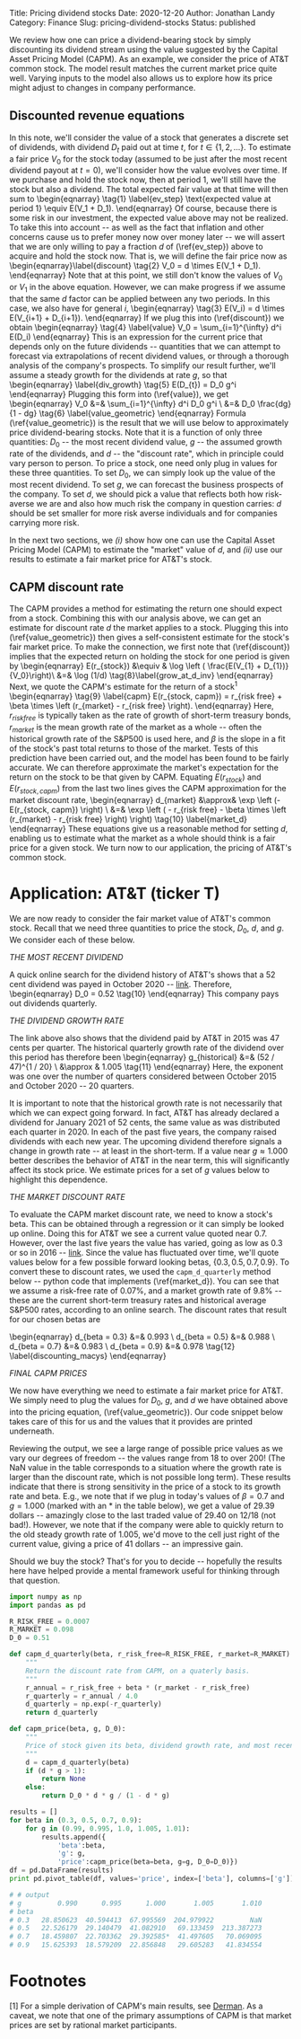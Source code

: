 Title: Pricing dividend stocks
Date: 2020-12-20
Author: Jonathan Landy
Category: Finance
Slug: pricing-dividend-stocks
Status: published

We review how one can price a dividend-bearing stock by simply discounting its dividend stream using the value suggested by the Capital Asset Pricing Model (CAPM).  As an example, we consider the price of AT&T common stock.  The model result matches the current market price quite well.  Varying inputs to the model also allows us to explore how its price might adjust to changes in company performance.



Discounted revenue equations
----------------------------
In this note, we'll consider the value of a stock that generates a discrete set of dividends, with dividend $D_t$ paid out at time $t$, for $t \in \{1, 2, \ldots\}$.  To estimate a fair price $V_0$ for the stock today (assumed to be just after the most recent dividend payout at $t=0$), we'll consider how the value evolves over time.  If we purchase and hold the stock now, then at period $1$, we'll still have the stock but also a dividend.  The total expected fair value at that time will then sum to
\begin{eqnarray} \tag{1} \label{ev_step}
\text{expected value at period 1} \equiv E(V_1 + D_1).
\end{eqnarray}
Of course, because there is some risk in our investment, the expected value above may not be realized.  To take this into account -- as well as the fact that inflation and other concerns cause us to prefer money now over money later -- we will assert that we are only willing to pay a fraction $d$ of (\ref{ev_step}) above to acquire and hold the stock now.  That is, we will define the fair price now as
\begin{eqnarray}\label{discount} \tag{2}
V_0 = d \times E(V_1 + D_1).
\end{eqnarray}
Note that at this point, we still don't know the values of $V_0$ or $V_1$ in the above equation.  However, we can make progress if we assume that the same $d$ factor can be applied between any two periods.  In this case, we also have for general $i$,
\begin{eqnarray} \tag{3}
E(V_i) = d \times  E(V_{i+1} + D_{i+1}).
\end{eqnarray}
If we plug this into (\ref{discount}) we obtain
\begin{eqnarray} \tag{4} \label{value}
V_0 = \sum_{i=1}^{\infty} d^i E(D_i)
\end{eqnarray}
This is an expression for the current price that depends only on the future dividends -- quantities that we can attempt to forecast via extrapolations of recent dividend values, or through a thorough analysis of the company's prospects.  To simplify our result further, we'll assume a steady growth for the dividends at rate $g$, so that
\begin{eqnarray} \label{div_growth} \tag{5}
E(D_{t}) = D_0 g^i
\end{eqnarray}
Plugging this form into (\ref{value}), we get
\begin{eqnarray}
V_0 &=& \sum_{i=1}^{\infty} d^i D_0 g^i \\
&=& D_0 \frac{dg}{1 - dg} \tag{6} \label{value_geometric}
\end{eqnarray}
Formula (\ref{value_geometric}) is the result that we will use below to approximately price dividend-bearing stocks.  Note that it is a function of only three quantities:  $D_0$ -- the most recent dividend value, $g$ -- the assumed growth rate of the dividends, and $d$ -- the "discount rate", which in principle could vary person to person.  To price a stock, one need only plug in values for these three quantities.  To set $D_0$, we can simply look up the value of the most recent dividend. To set $g$, we can forecast the business prospects of the company.  To set $d$, we should pick a value that reflects both how risk-averse we are and also how much risk the company in question carries:  $d$ should be set smaller for more risk averse individuals and for companies carrying more risk.

In the next two sections, we <em>(i)</em> show how one can use the Capital Asset Pricing Model (CAPM) to estimate the "market" value of $d$, and <em>(ii)</em> use our results to estimate a fair market price for AT&T's stock.



CAPM discount rate 
------------------

The CAPM provides a method for estimating the return one should expect from a stock.  Combining this with our analysis above, we can get an estimate for discount rate $d$ the market applies to a stock.  Plugging this into (\ref{value_geometric}) then gives a self-consistent estimate for the stock's fair market price.  To make the connection, we first note that (\ref{discount}) implies that the expected return on holding the stock for one period is given by
\begin{eqnarray}
E(r_{stock}) &\equiv & \log \left ( \frac{E(V_{1} + D_{1})}{V_0}\right)\\ 
&=&  \log (1/d)
\tag{8}\label{grow_at_d_inv}
\end{eqnarray}
Next, we quote the CAPM's estimate for the return of a stock$^1$ 
\begin{eqnarray} \tag{9} \label{capm}
E(r_{stock, capm}) = r_{risk free} + \beta \times \left (r_{market} - r_{risk free} \right).
\end{eqnarray}
Here, $r_{risk free}$ is typically taken as the rate of growth of short-term treasury bonds, $r_{market}$ is the mean growth rate of the market as a whole -- often the historical growth rate of the S&P500 is used here, and $\beta$ is the slope in a fit of the stock's past total returns to those of the market.  Tests of this prediction have been carried out, and the model has been found to be fairly accurate.  We can therefore approximate the market's expectation for the return on the stock to be that given by CAPM.  Equating $E(r_{stock})$ and $E(r_{stock, capm})$ from the last two lines gives the CAPM approximation for the market discount rate,
\begin{eqnarray}
d_{market} &\approx& \exp \left (-E(r_{stock, capm}) \right) \\
&=& \exp \left ( - r_{risk free} - \beta \times \left (r_{market} - r_{risk free} \right) \right)
 \tag{10} \label{market_d}
\end{eqnarray}
These equations give us a reasonable method for setting $d$, enabling us to estimate what the market as a whole should think is a fair price for a given stock.  We turn now to our application, the pricing of AT&T's common stock.

# Application: AT&T (ticker T)
We are now ready to consider the fair market value of AT&T's common stock.  Recall that we need three quantities to price the stock, $D_0$, $d$, and $g$. We consider each of these below.

*THE MOST RECENT DIVIDEND*

A quick online search for the dividend history of AT&T's shows that a $52$ cent dividend was payed in October 2020 -- [link](https://www.nasdaq.com/market-activity/stocks/t/dividend-history).  Therefore,
\begin{eqnarray}
D_0 = 0.52 \tag{10}
\end{eqnarray}
This company pays out dividends quarterly.

*THE DIVIDEND GROWTH RATE*

The link above also shows that the dividend paid by AT&T in 2015 was $47$ cents per quarter.  The historical quarterly growth rate of the dividend over this period has therefore been
\begin{eqnarray}
g_{historical} &=& (52 / 47)^{1 / 20} \\
&\approx & 1.005 \tag{11}
\end{eqnarray}
Here, the exponent was one over the number of quarters considered between October 2015 and October 2020 -- 20 quarters.

It is important to note that the historical growth rate is not necessarily that which we can expect going forward.  In fact, AT&T has already declared a dividend for January 2021 of $52$ cents, the same value as was distributed each quarter in 2020.  In each of the past five years, the company raised dividends with each new year.  The upcoming dividend therefore signals a change in growth rate -- at least in the short-term.  If a value near $g\approx 1.000$ better describes the behavior of AT&T in the near term, this will significantly affect its stock price.  We estimate prices for a set of $g$ values below to highlight this dependence.

*THE MARKET DISCOUNT RATE*

To evaluate the CAPM market discount rate, we need to know a stock's beta.  This can be obtained through a regression or it can simply be looked up online.   Doing this for AT&T we see a current value quoted near $0.7$.  However, over the last five years the value has varied, going as low as $0.3$ or so in 2016 -- [link](https://www.zacks.com/stock/chart/T/fundamental/beta).  Since the value has fluctuated over time, we'll quote values below for a few possible forward looking betas, $\{0.3, 0.5, 0.7, 0.9\}$.  To convert these to discount rates, we used the `capm_d_quarterly` method below -- python code that implements (\ref{market_d}).  You can see that we assume a risk-free rate of $0.07\%$, and a market growth rate of $9.8\%$ -- these are the current short-term treasury rates and historical average S&P500 rates, according to an online search.  The discount rates that result for our chosen betas are 

\begin{eqnarray}
d_{beta = 0.3} &=& 0.993 \\
d_{beta = 0.5}  &=& 0.988 \\
d_{beta = 0.7}  &=& 0.983 \\
d_{beta = 0.9}  &=& 0.978 
 \tag{12} \label{discounting_macys}
\end{eqnarray}

*FINAL CAPM PRICES*

We now have everything we need to estimate a fair market price for AT&T.  We simply need to plug the values for $D_0$, $g$, and $d$ we have obtained above into the pricing equation, (\ref{value_geometric}).  Our code snippet below takes care of this for us and the values that it provides are printed underneath.

Reviewing the output, we see a large range of possible price values as we vary our degrees of freedom -- the values range from $18$ to over $200$! (The NaN value in the table corresponds to a situation where the growth rate is larger than the discount rate, which is not possible long term).  These results indicate that there is strong sensitivity in the price of a stock to its growth rate and beta.  E.g., we note that if we plug in today's values of $\beta = 0.7$ and $g = 1.000$ (marked with an * in the table below), we get a value of $29.39$ dollars  --  amazingly close to the last traded value of $29.40$ on 12/18 (not bad!).  However, we note that if the company were able to quickly return to the old steady growth rate of $1.005$, we'd move to the cell just right of the current value, giving a price of $41$ dollars -- an impressive gain.

Should we buy the stock?  That's for you to decide -- hopefully the results here have helped provide a mental framework useful for thinking through that question.

```python
import numpy as np
import pandas as pd

R_RISK_FREE = 0.0007
R_MARKET = 0.098
D_0 = 0.51

def capm_d_quarterly(beta, r_risk_free=R_RISK_FREE, r_market=R_MARKET):
    """
    Return the discount rate from CAPM, on a quaterly basis.
    """
    r_annual = r_risk_free + beta * (r_market - r_risk_free)
    r_quarterly = r_annual / 4.0
    d_quarterly = np.exp(-r_quarterly)
    return d_quarterly

def capm_price(beta, g, D_0):
    """
    Price of stock given its beta, dividend growth rate, and most recent dividend in dollars.
    """
    d = capm_d_quarterly(beta)
    if (d * g > 1):
        return None
    else:
        return D_0 * d * g / (1 - d * g)

results = []
for beta in (0.3, 0.5, 0.7, 0.9):
    for g in (0.99, 0.995, 1.0, 1.005, 1.01):
        results.append({
            'beta':beta,
            'g': g,
            'price':capm_price(beta=beta, g=g, D_0=D_0)})
df = pd.DataFrame(results)
print pd.pivot_table(df, values='price', index=['beta'], columns=['g'])

# # output
# g         0.990      0.995      1.000       1.005       1.010
# beta                                                         
# 0.3   28.850623  40.594413  67.995569  204.979922         NaN
# 0.5   22.526179  29.140479  41.082910   69.133459  213.387273
# 0.7   18.459807  22.703362  29.392585*  41.497605   70.069095
# 0.9   15.625393  18.579209  22.856848   29.605283   41.834554
```

# Footnotes

[1]  For a simple derivation of CAPM's main results, see [Derman](https://papers.ssrn.com/sol3/papers.cfm?abstract_id=364760).  As a caveat, we note that one of the primary assumptions of CAPM is that market prices are set by rational market participants.
